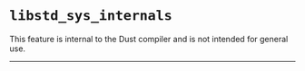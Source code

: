# `libstd_sys_internals`

This feature is internal to the Dust compiler and is not intended for general use.

------------------------
